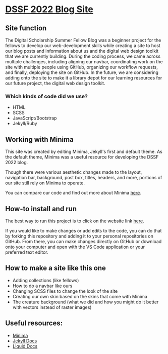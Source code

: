 # [DSSF 2022 Blog Site](https://cboucher01.github.io/dssf-blog/)

## Site function

The Digital Scholarship Summer Fellow Blog was a beginner project for the fellows to develop our web-development skills while creating a site to host our blog posts and information about us and the digital web design toolkit that we are currently building. During the coding process, we came across multiple challenges, including aligning our navbar, coordinating work on the site with multiple people using GitHub, organizing our workflow requests, and finally, deploying the site on GitHub. In the future, we are considering adding onto the site to make it a library depot for our learning resources for our future project, the digital web design toolkit. 

### Which kinds of code did we use?
- HTML
- SCSS
- JavaScript/Bootstrap
- Jekyll/Ruby

## Working with Minima
This site was created by editing Minima, Jekyll's first and default theme. As the default theme, Minima was a useful resource for developing the DSSF 2022 blog.

Though there were various aesthetic changes made to the layout, navigation bar, background, post box, titles, headers, and more, portions of our site still rely on Minima to operate.

You can compare our code and find out more about Minima [here](https://github.com/jekyll/minima).

## How-to install and run
The best way to run this project is to click on the website link [here](https://cboucher01.github.io/dssf-blog/).

If you would like to make changes or add edits to the code, you can do that by forking this repository and adding it to your personal repositories on GitHub. From there, you can make changes directly on GitHub or download onto your computer and open with the VS Code application or your preferred text editor. 

## How to make a site like this one
- Adding collections (like fellows)
- How to do a navbar like ours
- Changing SCSS files to change the look of the site
- Creating our own skin based on the skins that come with Minima
- The creature background (what we did and how you might do it better with vectors instead of raster images)

## Useful resources:
- [Minima](https://github.com/jekyll/minima)
- [Jekyll Docs](https://jekyllrb.com/docs/)
- [Liquid Docs](https://shopify.github.io/liquid/)
